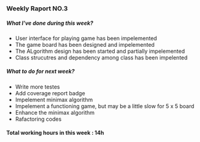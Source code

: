 ### Weekly Raport NO.3
##### What I've done during this week?
- User interface for playing game has been impelemented
- The game board has been designed and impelemented
- The ALgorithm design has been started and partially impelemented
- Class strucutres and dependency among class has been impelented

##### What to do for next week?
- Write more testes
- Add coverage report badge
- Impelement minimax algorithm
- Impelement a functioning game, but may be a little slow for 5 x 5 board
- Enhance the minimax algorithm
- Rafactoring codes

#### Total working hours in this week : 14h